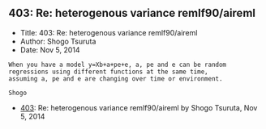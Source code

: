 ## 403: Re: heterogenous variance remlf90/aireml

- Title: 403: Re: heterogenous variance remlf90/aireml
- Author: Shogo Tsuruta
- Date: Nov 5, 2014

```
When you have a model y=Xb+a+pe+e, a, pe and e can be random regressions using different functions at the same time,
assuming a, pe and e are changing over time or environment.

Shogo
```

- [403](0403.md): Re: heterogenous variance remlf90/aireml by Shogo Tsuruta, Nov 5, 2014
